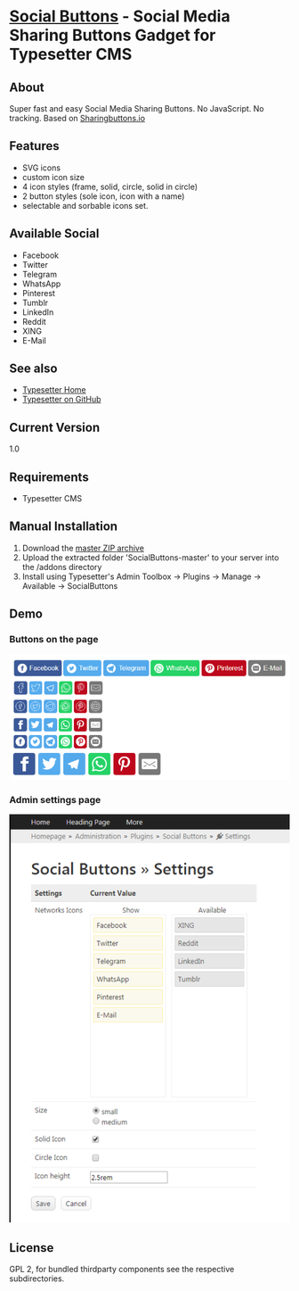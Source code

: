 # [Social Buttons](https://github.com/mahotilo/SocialButtons) - Social Media Sharing Buttons Gadget for Typesetter CMS

## About
Super fast and easy Social Media Sharing Buttons. No JavaScript. No tracking.
Based on [Sharingbuttons.io](https://sharingbuttons.io)

## Features
* SVG icons
* custom icon size
* 4 icon styles (frame, solid, circle, solid in circle)
* 2 button styles (sole icon, icon with a name)
* selectable and sorbable icons set.


## Available Social
* Facebook
* Twitter
* Telegram
* WhatsApp
* Pinterest
* Tumblr
* LinkedIn
* Reddit
* XING
* E-Mail


## See also 
* [Typesetter Home](http://www.typesettercms.com)
* [Typesetter on GitHub](https://github.com/Typesetter/Typesetter)


## Current Version 
1.0


## Requirements
* Typesetter CMS


## Manual Installation
1. Download the [master ZIP archive](https://github.com/mahotilo/SocialButtons/archive/master.zip)
2. Upload the extracted folder 'SocialButtons-master' to your server into the /addons directory
3. Install using Typesetter's Admin Toolbox &rarr; Plugins &rarr; Manage &rarr; Available &rarr; SocialButtons


## Demo
### Buttons on the page
![image](demo/site.png)

### Admin settings page
![image](demo/admin.png)

## License
GPL 2, for bundled thirdparty components see the respective subdirectories.
